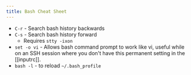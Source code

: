 ```yaml
---
title: Bash Cheat Sheet
---
```

- `C-r` - Search bash history backwards
- `C-s` - Search bash history forward
	- Requires `stty -ixon`
- `set -o vi` - Allows bash command prompt to work like vi, useful while on an SSH session where you don't have this permanent setting in the [[inputrc]].
- `bash -l` - to reload `~/.bash_profile`